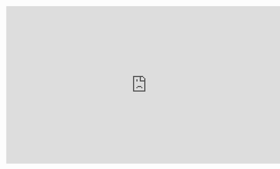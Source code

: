 

<iframe width="750" height="422" src="http://resource.3cwdb.com/kailong-donghua/F100000201303110200.swf" frameborder="0" allow="accelerometer; autoplay; encrypted-media; gyroscope; picture-in-picture" allowfullscreen></iframe>
